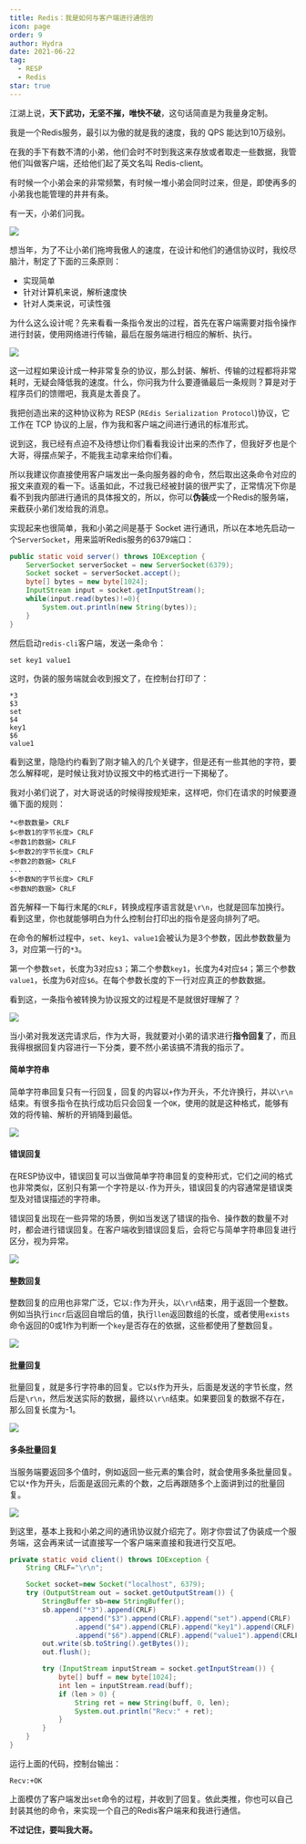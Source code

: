 ```yaml
---
title: Redis：我是如何与客户端进行通信的
icon: page
order: 9
author: Hydra
date: 2021-06-22
tag:
  - RESP
  - Redis
star: true
---
```




<!-- more -->

江湖上说，**天下武功，无坚不摧，唯快不破**，这句话简直是为我量身定制。

我是一个Redis服务，最引以为傲的就是我的速度，我的 QPS 能达到10万级别。

在我的手下有数不清的小弟，他们会时不时到我这来存放或者取走一些数据，我管他们叫做客户端，还给他们起了英文名叫 Redis-client。

有时候一个小弟会来的非常频繁，有时候一堆小弟会同时过来，但是，即使再多的小弟我也能管理的井井有条。

有一天，小弟们问我。

![](https://p3-juejin.byteimg.com/tos-cn-i-k3u1fbpfcp/30750a839884466594c4ed9b32d8e1a3~tplv-k3u1fbpfcp-zoom-1.image)

想当年，为了不让小弟们拖垮我傲人的速度，在设计和他们的通信协议时，我绞尽脑汁，制定了下面的三条原则：

- 实现简单
- 针对计算机来说，解析速度快
- 针对人类来说，可读性强

为什么这么设计呢？先来看看一条指令发出的过程，首先在客户端需要对指令操作进行封装，使用网络进行传输，最后在服务端进行相应的解析、执行。

![](https://p3-juejin.byteimg.com/tos-cn-i-k3u1fbpfcp/d10f2c143891433aa1e9b03347368ec0~tplv-k3u1fbpfcp-zoom-1.image)

这一过程如果设计成一种非常复杂的协议，那么封装、解析、传输的过程都将非常耗时，无疑会降低我的速度。什么，你问我为什么要遵循最后一条规则？算是对于程序员们的馈赠吧，我真是太善良了。

我把创造出来的这种协议称为 RESP (`REdis Serialization Protocol`)协议，它工作在 TCP 协议的上层，作为我和客户端之间进行通讯的标准形式。

说到这，我已经有点迫不及待想让你们看看我设计出来的杰作了，但我好歹也是个大哥，得摆点架子，不能我主动拿来给你们看。

所以我建议你直接使用客户端发出一条向服务器的命令，然后取出这条命令对应的报文来直观的看一下。话虽如此，不过我已经被封装的很严实了，正常情况下你是看不到我内部进行通讯的具体报文的，所以，你可以**伪装**成一个Redis的服务端，来截获小弟们发给我的消息。

实现起来也很简单，我和小弟之间是基于 Socket 进行通讯，所以在本地先启动一个`ServerSocket`，用来监听Redis服务的6379端口：

```java
public static void server() throws IOException {
    ServerSocket serverSocket = new ServerSocket(6379);
    Socket socket = serverSocket.accept();
    byte[] bytes = new byte[1024];
    InputStream input = socket.getInputStream();
    while(input.read(bytes)!=0){
        System.out.println(new String(bytes));
    }
}
```

然后启动`redis-cli`客户端，发送一条命令：

```shell
set key1 value1
```

这时，伪装的服务端就会收到报文了，在控制台打印了：

```properties
*3
$3
set
$4
key1
$6
value1
```

看到这里，隐隐约约看到了刚才输入的几个关键字，但是还有一些其他的字符，要怎么解释呢，是时候让我对协议报文中的格式进行一下揭秘了。

我对小弟们说了，对大哥说话的时候得按规矩来，这样吧，你们在请求的时候要遵循下面的规则：

```properties
*<参数数量> CRLF
$<参数1的字节长度> CRLF
<参数1的数据> CRLF
$<参数2的字节长度> CRLF
<参数2的数据> CRLF
...
$<参数N的字节长度> CRLF
<参数N的数据> CRLF
```


首先解释一下每行末尾的`CRLF`，转换成程序语言就是`\r\n`，也就是回车加换行。看到这里，你也就能够明白为什么控制台打印出的指令是竖向排列了吧。

在命令的解析过程中，`set`、`key1`、`value1`会被认为是3个参数，因此参数数量为3，对应第一行的`*3`。

第一个参数`set`，长度为3对应`$3`；第二个参数`key1`，长度为4对应`$4`；第三个参数`value1`，长度为6对应`$6`。在每个参数长度的下一行对应真正的参数数据。

看到这，一条指令被转换为协议报文的过程是不是就很好理解了？

![](https://p3-juejin.byteimg.com/tos-cn-i-k3u1fbpfcp/f7dcbd34018542459812c1f481e35002~tplv-k3u1fbpfcp-zoom-1.image)

当小弟对我发送完请求后，作为大哥，我就要对小弟的请求进行**指令回复**了，而且我得根据回复内容进行一下分类，要不然小弟该搞不清我的指示了。

#### 简单字符串

简单字符串回复只有一行回复，回复的内容以`+`作为开头，不允许换行，并以`\r\n`结束。有很多指令在执行成功后只会回复一个`OK`，使用的就是这种格式，能够有效的将传输、解析的开销降到最低。

![](https://p3-juejin.byteimg.com/tos-cn-i-k3u1fbpfcp/93bc274a43c14b4b9931632228e2c965~tplv-k3u1fbpfcp-zoom-1.image)

#### 错误回复

在RESP协议中，错误回复可以当做简单字符串回复的变种形式，它们之间的格式也非常类似，区别只有第一个字符是以`-`作为开头，错误回复的内容通常是错误类型及对错误描述的字符串。

错误回复出现在一些异常的场景，例如当发送了错误的指令、操作数的数量不对时，都会进行错误回复。在客户端收到错误回复后，会将它与简单字符串回复进行区分，视为异常。

![](https://p3-juejin.byteimg.com/tos-cn-i-k3u1fbpfcp/f1b2c578f9b449cba9c1072ff35522a4~tplv-k3u1fbpfcp-zoom-1.image)

#### 整数回复

整数回复的应用也非常广泛，它以`:`作为开头，以`\r\n`结束，用于返回一个整数。例如当执行`incr`后返回自增后的值，执行`llen`返回数组的长度，或者使用`exists`命令返回的0或1作为判断一个`key`是否存在的依据，这些都使用了整数回复。

![](https://p3-juejin.byteimg.com/tos-cn-i-k3u1fbpfcp/14a8b09718864bd2bedd9e7c4c70eb14~tplv-k3u1fbpfcp-zoom-1.image)

#### 批量回复

批量回复，就是多行字符串的回复。它以`$`作为开头，后面是发送的字节长度，然后是`\r\n`，然后发送实际的数据，最终以`\r\n`结束。如果要回复的数据不存在，那么回复长度为-1。

![](https://p3-juejin.byteimg.com/tos-cn-i-k3u1fbpfcp/898ad1187901482ea6cd6051a22ee96f~tplv-k3u1fbpfcp-zoom-1.image)

#### 多条批量回复

当服务端要返回多个值时，例如返回一些元素的集合时，就会使用多条批量回复。它以`*`作为开头，后面是返回元素的个数，之后再跟随多个上面讲到过的批量回复。

![](https://p3-juejin.byteimg.com/tos-cn-i-k3u1fbpfcp/9837a15ec9224223ad347a207ea08794~tplv-k3u1fbpfcp-zoom-1.image)

到这里，基本上我和小弟之间的通讯协议就介绍完了。刚才你尝试了伪装成一个服务端，这会再来试一试直接写一个客户端来直接和我进行交互吧。

```java
private static void client() throws IOException {
    String CRLF="\r\n";

    Socket socket=new Socket("localhost", 6379);
    try (OutputStream out = socket.getOutputStream()) {
        StringBuffer sb=new StringBuffer();
        sb.append("*3").append(CRLF)
                .append("$3").append(CRLF).append("set").append(CRLF)
                .append("$4").append(CRLF).append("key1").append(CRLF)
                .append("$6").append(CRLF).append("value1").append(CRLF);
        out.write(sb.toString().getBytes());
        out.flush();

        try (InputStream inputStream = socket.getInputStream()) {
            byte[] buff = new byte[1024];
            int len = inputStream.read(buff);
            if (len > 0) {
                String ret = new String(buff, 0, len);
                System.out.println("Recv:" + ret);
            }
        }
    }
}
```

运行上面的代码，控制台输出：

```prop
Recv:+OK
```

上面模仿了客户端发出`set`命令的过程，并收到了回复。依此类推，你也可以自己封装其他的命令，来实现一个自己的Redis客户端来和我进行通信。

**不过记住，要叫我大哥。**